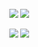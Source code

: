 [<img src="https://github-readme-stats.vercel.app/api/top-langs/?username=abewartech&hide=html,blade,tsql&langs_count=8&layout=compact&title_color=00ff00&text_color=00ff00&icon_color=00ff00&border_color=00ff00&bg_color=000000">](https://github.com/abewartech) ![](https://bit.ly/3b1M9mh)
<br />
<br />
![](https://komarev.com/ghpvc/?username=abewartech)
![](https://bit.ly/3OxQEbF)
